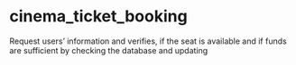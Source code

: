 # cinema_ticket_booking
Request users’ information and verifies, if the seat is available and if funds are sufficient by checking the database and updating
